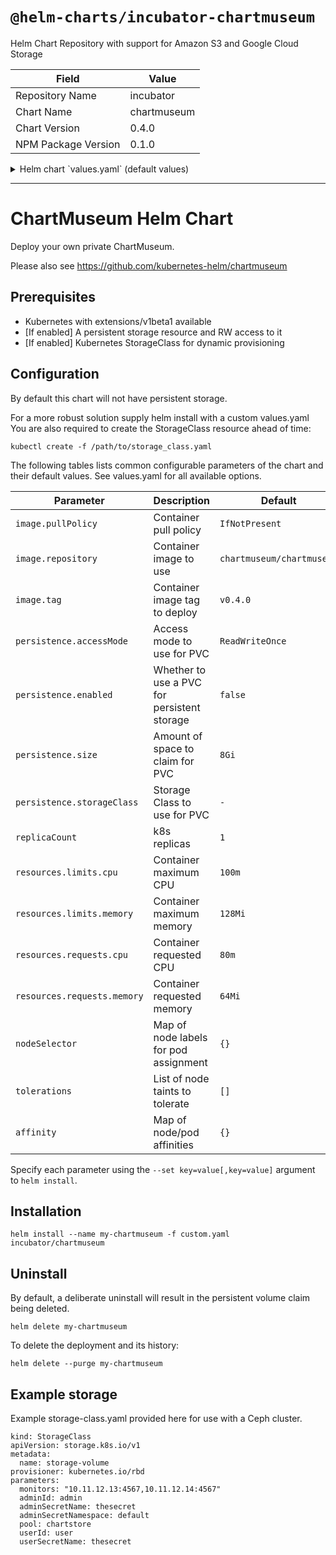 # `@helm-charts/incubator-chartmuseum`

Helm Chart Repository with support for Amazon S3 and Google Cloud Storage

| Field               | Value       |
| ------------------- | ----------- |
| Repository Name     | incubator   |
| Chart Name          | chartmuseum |
| Chart Version       | 0.4.0       |
| NPM Package Version | 0.1.0       |

<details>

<summary>Helm chart `values.yaml` (default values)</summary>

```yaml
replicaCount: 1
strategy:
  type: RollingUpdate
  rollingUpdate:
    maxUnavailable: 0
image:
  repository: chartmuseum/chartmuseum
  tag: v0.4.0
  pullPolicy: IfNotPresent
env:
  open:
    # storage backend, can be one of: local, alibaba, amazon, google, microsoft
    STORAGE: local
    # oss bucket to store charts for alibaba storage backend
    STORAGE_ALIBABA_BUCKET:
    # prefix to store charts for alibaba storage backend
    STORAGE_ALIBABA_PREFIX:
    # oss endpoint to store charts for alibaba storage backend
    STORAGE_ALIBABA_ENDPOINT:
    # server side encryption algorithm for alibaba storage backend, can be one
    # of: AES256 or KMS
    STORAGE_ALIBABA_SSE:
    # s3 bucket to store charts for amazon storage backend
    STORAGE_AMAZON_BUCKET:
    # prefix to store charts for amazon storage backend
    STORAGE_AMAZON_PREFIX:
    # region of s3 bucket to store charts
    STORAGE_AMAZON_REGION:
    # alternative s3 endpoint
    STORAGE_AMAZON_ENDPOINT:
    # server side encryption algorithm
    STORAGE_AMAZON_SSE:
    # gcs bucket to store charts for google storage backend
    STORAGE_GOOGLE_BUCKET:
    # prefix to store charts for google storage backend
    STORAGE_GOOGLE_PREFIX:
    # container to store charts for microsoft storage backend
    STORAGE_MICROSOFT_CONTAINER:
    # prefix to store charts for microsoft storage backend
    STORAGE_MICROSOFT_PREFIX:
    # form field which will be queried for the chart file content
    CHART_POST_FORM_FIELD_NAME: chart
    # form field which will be queried for the provenance file content
    PROV_POST_FORM_FIELD_NAME: prov
    # show debug messages
    DEBUG: false
    # output structured logs as json
    LOG_JSON: true
    # disable Prometheus metrics
    DISABLE_METRICS: true
    # disable all routes prefixed with /api
    DISABLE_API: true
    # allow chart versions to be re-uploaded
    ALLOW_OVERWRITE: false
    # absolute url for .tgzs in index.yaml
    CHART_URL:
    # allow annonymous GET operations when auth is used
    AUTH_ANONYMOUS_GET: false
  secret:
    # username for basic http authentication
    BASIC_AUTH_USER:
    # password for basic http authentication
    BASIC_AUTH_PASS:
deployment:
  ## Chartmuseum Deployment annotations
  annotations: {}
  #   name: value
replica:
  ## Chartmuseum Replicas annotations
  annotations: {}
  ## Read more about kube2iam to provide access to s3 https://github.com/jtblin/kube2iam
  #   iam.amazonaws.com/role: role-arn
service:
  type: ClusterIP
  externalPort: 8080
  internalPort: 8080
  nodePort:
  annotations: {}

resources:
  limits:
    cpu: 100m
    memory: 128Mi
  requests:
    cpu: 80m
    memory: 64Mi

nodeSelector: {}

tolerations: []

affinity: {}

persistence:
  Enabled: false
  AccessMode: ReadWriteOnce
  Size: 8Gi
  ## A manually managed Persistent Volume and Claim
  ## Requires Persistence.Enabled: true
  ## If defined, PVC must be created manually before volume will be bound
  # ExistingClaim:
  ## Chartmuseum data Persistent Volume Storage Class
  ## If defined, storageClassName: <storageClass>
  ## If set to "-", storageClassName: "", which disables dynamic provisioning
  ## If undefined (the default) or set to null, no storageClassName spec is
  ##   set, choosing the default provisioner.  (gp2 on AWS, standard on
  ##   GKE, AWS & OpenStack)
  ##
  # StorageClass: "-"

## Ingress for load balancer
ingress:
  enabled: false
## Chartmuseum Ingress labels
##
#   labels:
#     dns: "route53"

## Chartmuseum Ingress annotations
##
#   annotations:
#     kubernetes.io/ingress.class: nginx
#     kubernetes.io/tls-acme: "true"

## Chartmuseum Ingress hostnames
## Must be provided if Ingress is enabled
##
#   hosts:
#     chartmuseum.domain.com:
#         - /charts
#         - /index.yaml

## Chartmuseum Ingress TLS configuration
## Secrets must be manually created in the namespace
##
#   tls:
#   - secretName: chartmuseum-server-tls
#     hosts:
#     - chartmuseum.domain.com
```

</details>

---

# ChartMuseum Helm Chart

Deploy your own private ChartMuseum.

Please also see https://github.com/kubernetes-helm/chartmuseum

## Prerequisites

- Kubernetes with extensions/v1beta1 available
- [If enabled] A persistent storage resource and RW access to it
- [If enabled] Kubernetes StorageClass for dynamic provisioning

## Configuration

By default this chart will not have persistent storage.

For a more robust solution supply helm install with a custom values.yaml  
You are also required to create the StorageClass resource ahead of time:

```
kubectl create -f /path/to/storage_class.yaml
```

The following tables lists common configurable parameters of the chart and
their default values. See values.yaml for all available options.

| Parameter                   | Description                                 | Default                   |
| --------------------------- | ------------------------------------------- | ------------------------- |
| `image.pullPolicy`          | Container pull policy                       | `IfNotPresent`            |
| `image.repository`          | Container image to use                      | `chartmuseum/chartmuseum` |
| `image.tag`                 | Container image tag to deploy               | `v0.4.0`                  |
| `persistence.accessMode`    | Access mode to use for PVC                  | `ReadWriteOnce`           |
| `persistence.enabled`       | Whether to use a PVC for persistent storage | `false`                   |
| `persistence.size`          | Amount of space to claim for PVC            | `8Gi`                     |
| `persistence.storageClass`  | Storage Class to use for PVC                | `-`                       |
| `replicaCount`              | k8s replicas                                | `1`                       |
| `resources.limits.cpu`      | Container maximum CPU                       | `100m`                    |
| `resources.limits.memory`   | Container maximum memory                    | `128Mi`                   |
| `resources.requests.cpu`    | Container requested CPU                     | `80m`                     |
| `resources.requests.memory` | Container requested memory                  | `64Mi`                    |
| `nodeSelector`              | Map of node labels for pod assignment       | `{}`                      |
| `tolerations`               | List of node taints to tolerate             | `[]`                      |
| `affinity`                  | Map of node/pod affinities                  | `{}`                      |

Specify each parameter using the `--set key=value[,key=value]` argument to
`helm install`.

## Installation

```shell
helm install --name my-chartmuseum -f custom.yaml incubator/chartmuseum
```

## Uninstall

By default, a deliberate uninstall will result in the persistent volume
claim being deleted.

```shell
helm delete my-chartmuseum
```

To delete the deployment and its history:

```shell
helm delete --purge my-chartmuseum
```

## Example storage

Example storage-class.yaml provided here for use with a Ceph cluster.

```
kind: StorageClass
apiVersion: storage.k8s.io/v1
metadata:
  name: storage-volume
provisioner: kubernetes.io/rbd
parameters:
  monitors: "10.11.12.13:4567,10.11.12.14:4567"
  adminId: admin
  adminSecretName: thesecret
  adminSecretNamespace: default
  pool: chartstore
  userId: user
  userSecretName: thesecret
```
